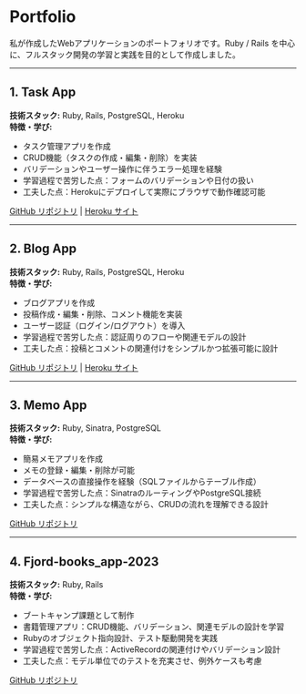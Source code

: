 # Portfolio

私が作成したWebアプリケーションのポートフォリオです。Ruby / Rails を中心に、フルスタック開発の学習と実践を目的として作成しました。

---

## 1. Task App
**技術スタック:** Ruby, Rails, PostgreSQL, Heroku  
**特徴・学び:**
- タスク管理アプリを作成
- CRUD機能（タスクの作成・編集・削除）を実装
- バリデーションやユーザー操作に伴うエラー処理を経験
- 学習過程で苦労した点：フォームのバリデーションや日付の扱い
- 工夫した点：Herokuにデプロイして実際にブラウザで動作確認可能

[GitHub リポジトリ](https://github.com/shiopro/task-app) | [Heroku サイト](https://task-application-a10dc2f511cc.herokuapp.com/)

---

## 2. Blog App
**技術スタック:** Ruby, Rails, PostgreSQL, Heroku  
**特徴・学び:**
- ブログアプリを作成
- 投稿作成・編集・削除、コメント機能を実装
- ユーザー認証（ログイン/ログアウト）を導入
- 学習過程で苦労した点：認証周りのフローや関連モデルの設計
- 工夫した点：投稿とコメントの関連付けをシンプルかつ拡張可能に設計

[GitHub リポジトリ](https://github.com/shiopro/blogapp-a) | [Heroku サイト](https://new-blogapp-57f337d61781.herokuapp.com/)

---

## 3. Memo App
**技術スタック:** Ruby, Sinatra, PostgreSQL  
**特徴・学び:**
- 簡易メモアプリを作成
- メモの登録・編集・削除が可能
- データベースの直接操作を経験（SQLファイルからテーブル作成）
- 学習過程で苦労した点：SinatraのルーティングやPostgreSQL接続
- 工夫した点：シンプルな構造ながら、CRUDの流れを理解できる設計

[GitHub リポジトリ](https://github.com/shiopro/memo-application)

---

## 4. Fjord-books_app-2023
**技術スタック:** Ruby, Rails  
**特徴・学び:**
- ブートキャンプ課題として制作
- 書籍管理アプリ：CRUD機能、バリデーション、関連モデルの設計を学習
- Rubyのオブジェクト指向設計、テスト駆動開発を実践
- 学習過程で苦労した点：ActiveRecordの関連付けやバリデーション設計
- 工夫した点：モデル単位でのテストを充実させ、例外ケースも考慮

[GitHub リポジトリ](https://github.com/shiopro/fjord-books_app-2023)

